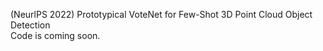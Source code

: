 
(NeurlPS 2022) Prototypical VoteNet for Few-Shot 3D Point Cloud Object Detection  
Code is coming soon. 
